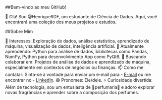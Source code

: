 ##Bem-vindo ao meu GitHub!

👋 Olá! Sou @HenriqueRDF, um estudante de Ciência de Dados. Aqui, você encontrará uma coleção dos meus projetos e estudos.

##Sobre Mim

👀 Interesses:  Exploração de dados, análise estatística, aprendizado de máquina, visualização de dados, inteligência artificial.
🌱 Atualmente aprendendo: Python para análise de dados, bibliotecas como Pandas, NumPy, Python para desenvolvimento App como PyQt6.
💞️ Buscando colaborar em: Projetos de análise de dados e aprendizado de máquina, especialmente em contextos de negócios ou finanças.
📫 Como me contatar: Sinta-se à vontade para enviar um e-mail para - [E-mail](mailto:profissionalhenriquefreitas@gmail.com)
 ou me encontrar no - [LinkedIn](https://www.linkedin.com/in/henrique-freitas-cd/).
😄 Pronomes: Ele/dele.
⚡ Curiosidade divertida: Além de tecnologia, sou um entusiasta de 🌸perfumaria🌸 e adoro explorar novas fragrâncias e aprender sobre a composição dos perfumes.
